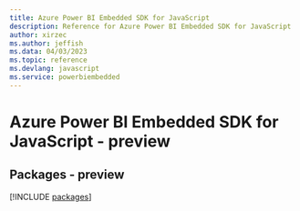 ```yaml
---
title: Azure Power BI Embedded SDK for JavaScript
description: Reference for Azure Power BI Embedded SDK for JavaScript
author: xirzec
ms.author: jeffish
ms.data: 04/03/2023
ms.topic: reference
ms.devlang: javascript
ms.service: powerbiembedded
---
```

# Azure Power BI Embedded SDK for JavaScript - preview
## Packages - preview
[!INCLUDE [packages](power-bi-embedded-index.md)]